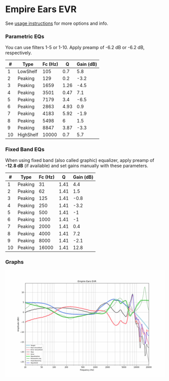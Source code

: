 # Empire Ears EVR
See [usage instructions](https://github.com/jaakkopasanen/AutoEq#usage) for more options and info.

### Parametric EQs
You can use filters 1-5 or 1-10. Apply preamp of -6.2 dB or -6.2 dB, respectively.

|   # | Type      |   Fc (Hz) |    Q |   Gain (dB) |
|-----|-----------|-----------|------|-------------|
|   1 | LowShelf  |       105 | 0.7  |         5.8 |
|   2 | Peaking   |       129 | 0.2  |        -3.2 |
|   3 | Peaking   |      1659 | 1.26 |        -4.5 |
|   4 | Peaking   |      3501 | 0.47 |         7.1 |
|   5 | Peaking   |      7179 | 3.4  |        -6.5 |
|   6 | Peaking   |      2863 | 4.93 |         0.9 |
|   7 | Peaking   |      4183 | 5.92 |        -1.9 |
|   8 | Peaking   |      5498 | 6    |         1.5 |
|   9 | Peaking   |      8847 | 3.87 |        -3.3 |
|  10 | HighShelf |     10000 | 0.7  |         5.7 |

### Fixed Band EQs
When using fixed band (also called graphic) equalizer, apply preamp of **-12.8 dB** (if available) and set gains manually with these parameters.

|   # | Type    |   Fc (Hz) |    Q |   Gain (dB) |
|-----|---------|-----------|------|-------------|
|   1 | Peaking |        31 | 1.41 |         4.4 |
|   2 | Peaking |        62 | 1.41 |         1.5 |
|   3 | Peaking |       125 | 1.41 |        -0.8 |
|   4 | Peaking |       250 | 1.41 |        -3.2 |
|   5 | Peaking |       500 | 1.41 |        -1   |
|   6 | Peaking |      1000 | 1.41 |        -1   |
|   7 | Peaking |      2000 | 1.41 |         0.4 |
|   8 | Peaking |      4000 | 1.41 |         7.2 |
|   9 | Peaking |      8000 | 1.41 |        -2.1 |
|  10 | Peaking |     16000 | 1.41 |        12.8 |

### Graphs
![](./Empire%20Ears%20EVR.png)

